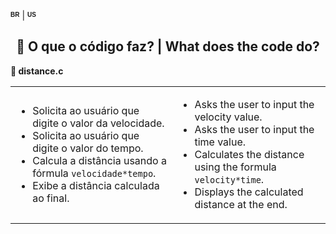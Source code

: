 <sup><sub><b><span style="font-size: 10px; font-family: Arial, sans-serif;">BR</span></b></sub></sup> | <sup><sub><b><span style="font-size: 10px; font-family: Arial, sans-serif;">US</span></b></sub></sup>

<div style="text-align: center;">
  <h2>🧩 O que o código faz? | What does the code do?</h2>
</div>

<p><strong>📌 distance.c</strong></p>
<table>
  <tr>
    <td>
      <ul>
        <li>Solicita ao usuário que digite o valor da velocidade.</li>
        <li>Solicita ao usuário que digite o valor do tempo.</li>
        <li>Calcula a distância usando a fórmula <code>velocidade*tempo</code>.</li>
        <li>Exibe a distância calculada ao final.</li>
      </ul>
    </td>
    <td>
      <ul>
        <li>Asks the user to input the velocity value.</li>
        <li>Asks the user to input the time value.</li>
        <li>Calculates the distance using the formula <code>velocity*time</code>.</li>
        <li>Displays the calculated distance at the end.</li>
      </ul>
    </td>
  </tr>
</table>
